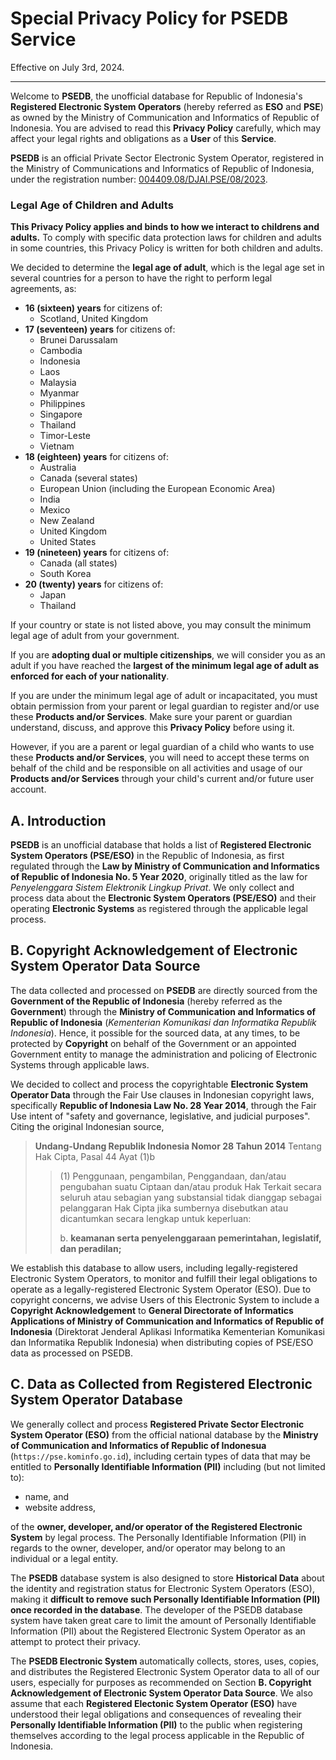 # Special Privacy Policy for PSEDB Service

Effective on July 3rd, 2024.

---

Welcome to **PSEDB**, the unofficial database for Republic of Indonesia's **Registered Electronic System Operators** (hereby referred as **ESO** and **PSE**) as owned by the Ministry of Communication and Informatics of Republic of Indonesia. You are advised to read this **Privacy Policy** carefully, which may affect your legal rights and obligations as a **User** of this **Service**.

**PSEDB** is an official Private Sector Electronic System Operator, registered in the Ministry of Communications and Informatics of Republic of Indonesia, under the registration number: [004409.08/DJAI.PSE/08/2023](https://pse.kominfo.go.id/tdpse-detail/15516).

### Legal Age of Children and Adults

**This Privacy Policy applies and binds to how we interact to childrens and adults.** To comply with specific data protection laws for children and adults in some countries, this Privacy Policy is written for both children and adults.

We decided to determine the **legal age of adult**, which is the legal age set in several countries for a person to have the right to perform legal agreements, as:

+ **16 (sixteen) years** for citizens of:
  - Scotland, United Kingdom
+ **17 (seventeen) years** for citizens of:
  - Brunei Darussalam
  - Cambodia
  - Indonesia
  - Laos
  - Malaysia
  - Myanmar
  - Philippines
  - Singapore
  - Thailand
  - Timor-Leste
  - Vietnam
+ **18 (eighteen) years** for citizens of:
  - Australia
  - Canada (several states)
  - European Union (including the European Economic Area)
  - India
  - Mexico
  - New Zealand
  - United Kingdom
  - United States
+ **19 (nineteen) years** for citizens of:
  - Canada (all states)
  - South Korea
+ **20 (twenty) years** for citizens of:
  - Japan
  - Thailand

If your country or state is not listed above, you may consult the minimum legal age of adult from your government.

If you are **adopting dual or multiple citizenships**, we will consider you as an adult if you have reached the **largest of the minimum legal age of adult as enforced for each of your nationality**.

If you are under the minimum legal age of adult or incapacitated, you must obtain permission from your parent or legal guardian to register and/or use these **Products and/or Services**. Make sure your parent or guardian understand, discuss, and approve this **Privacy Policy** before using it.

However, if you are a parent or legal guardian of a child who wants to use these **Products and/or Services**, you will need to accept these terms on behalf of the child and be responsible on all activities and usage of our **Products and/or Services** through your child's current and/or future user account.

## A. Introduction

**PSEDB** is an unofficial database that holds a list of **Registered Electronic System Operators (PSE/ESO)** in the Republic of Indonesia, as first regulated through the **Law by Ministry of Communication and Informatics of Republic of Indonesia No. 5 Year 2020**, originally titled as the law for *Penyelenggara Sistem Elektronik Lingkup Privat*. We only collect and process data about the **Electronic System Operators (PSE/ESO)** and their operating **Electronic Systems** as registered through the applicable legal process.

## B. Copyright Acknowledgement of Electronic System Operator Data Source

The data collected and processed on **PSEDB** are directly sourced from the **Government of the Republic of Indonesia** (hereby referred as the **Government**) through the **Ministry of Communication and Informatics of Republic of Indonesia** (*Kementerian Komunikasi dan Informatika Republik Indonesia*). Hence, it possible for the sourced data, at any times, to be protected by **Copyright** on behalf of the Government or an appointed Government entity to manage the administration and policing of Electronic Systems through applicable laws.

We decided to collect and process the copyrightable **Electronic System Operator Data** through the Fair Use clauses in Indonesian copyright laws, specifically **Republic of Indonesia Law No. 28 Year 2014**, through the Fair Use intent of "safety and governance, legislative, and judicial purposes". Citing the original Indonesian source,

> **Undang-Undang Republik Indonesia Nomor 28 Tahun 2014** Tentang Hak Cipta, Pasal 44 Ayat (1)b
> 
>> (1) Penggunaan, pengambilan, Penggandaan, dan/atau pengubahan suatu Ciptaan dan/atau produk Hak Terkait secara seluruh atau sebagian yang substansial tidak dianggap sebagai pelanggaran Hak Cipta jika sumbernya disebutkan atau dicantumkan secara lengkap untuk keperluan:
>> 
>> b. **keamanan serta penyelenggaraan pemerintahan, legislatif, dan peradilan;**

We establish this database to allow users, including legally-registered Electronic System Operators, to monitor and fulfill their legal obligations to operate as a legally-registered Electronic System Operator (ESO). Due to copyright concerns, we advise Users of this Electronic System to include a **Copyright Acknowledgement** to **General Directorate of Informatics Applications of Ministry of Communication and Informatics of Republic of Indonesia** (Direktorat Jenderal Aplikasi Informatika Kementerian Komunikasi dan Informatika Republik Indonesia) when distributing copies of PSE/ESO data as processed on PSEDB.

## C. Data as Collected from Registered Electronic System Operator Database

We generally collect and process **Registered Private Sector Electronic System Operator (ESO)** from the official national database by the **Ministry of Communication and Informatics of Republic of Indonesua** (`https://pse.kominfo.go.id`), including certain types of data that may be entitled to **Personally Identifiable Information (PII)** including (but not limited to):

* name, and
* website address,

of the **owner, developer, and/or operator of the Registered Electronic System** by legal process. The Personally Identifiable Information (PII) in regards to the owner, developer, and/or operator may belong to an individual or a legal entity.

The **PSEDB** database system is also designed to store **Historical Data** about the identity and registration status for Electronic System Operators (ESO), making it **difficult to remove such Personally Identifiable Information (PII) once recorded in the database**. The developer of the PSEDB database system have taken great care to limit the amount of Personally Identifiable Information (PII) about the Registered Electronic System Operator as an attempt to protect their privacy.

The **PSEDB Electronic System** automatically collects, stores, uses, copies, and distributes the Registered Electronic System Operator data to all of our users, especially for purposes as recommended on Section **B. Copyright Acknowledgement of Electronic System Operator Data Source**. We also assume that each **Registered Electonic System Operator (ESO)** have understood their legal obligations and consequences of revealing their **Personally Identifiable Information (PII)** to the public when registering themselves according to the legal process applicable in the Republic of Indonesia.

